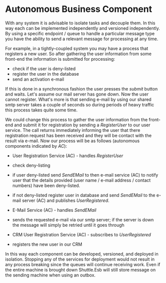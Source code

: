 # Autonomous Business Component

With any system it is advisable to isolate tasks and decouple them.  In this way each can be implemented independently and versioned independently.  By using a specific endpoint / queue to handle a particular message type you have the ability to send a relevant message for processing at any time.

For example, in a tightly-coupled system you may have a process that registers a new user.  So after gathering the user information from some front-end the information is submitted for processing:

- check if the user is deny-listed
- register the user in the database
- send an activation e-mail

If this is done in a synchronous fashion the user presses the *submit* button and waits.  Let's assume our mail server has gone down.  Now the user cannot register.  What's more is that sending e-mail by using our shared smtp server takes a couple of seconds so during periods of heavy traffic this process takes quite some time.

We could change this process to gather the user information from the front-end and submit it for registration by sending a *RegisterUser* to our user service.  The call returns immediately informing the user that there registration request has been received and they will be contact with the result via e-mail.  Now our process will be as follows (autonomous components indicated by *AC*):

* User Registration Service (AC) - handles *RegisterUser*
 * check deny-listing
 * if user deny-listed send *SendEMail* to then e-mail service (AC) to notify user that the details provided (user name / e-mail address / contact numbers) have been deny-listed.
 * if not deny-listed register user in database and send *SendEMail* to the e-mail server (AC) and publishes *UserRegistered*.

* E-Mail Service (AC) - handles *SendEMail*
 * sends the requested e-mail via our smtp server; if the server is down the message will simply be retried until it goes through

* CRM User Registration Service (AC) - subscribes to *UserRegistered*
 * registers the new user in our CRM

In this way each component can be developed, versioned, and deployed in isolation.  Stopping any of the services for deployment would not result in any process breaking since the queues will continue receiving work.  Even if the entire machine is brought down Shuttle.Esb will still store message on the sending machine when using an outbox.
